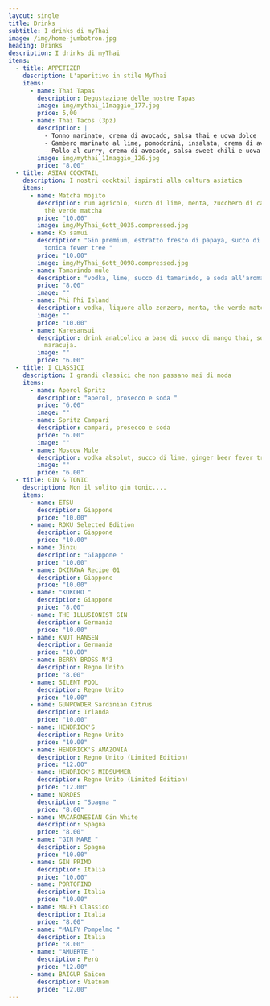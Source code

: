 ```yaml
---
layout: single
title: Drinks
subtitle: I drinks di myThai
image: /img/home-jumbotron.jpg
heading: Drinks
description: I drinks di myThai
items:
  - title: APPETIZER
    description: L'aperitivo in stile MyThai
    items:
      - name: Thai Tapas
        description: Degustazione delle nostre Tapas
        image: img/mythai_11maggio_177.jpg
        price: 5,00
      - name: Thai Tacos (3pz)
        description: |
          - Tonno marinato, crema di avocado, salsa thai e uova dolce
          - Gambero marinato al lime, pomodorini, insalata, crema di avocado 
          - Pollo al curry, crema di avocado, salsa sweet chili e uova dolce
        image: img/mythai_11maggio_126.jpg
        price: "8.00"
  - title: ASIAN COCKTAIL
    description: I nostri cocktail ispirati alla cultura asiatica
    items:
      - name: Matcha mojito
        description: rum agricolo, succo di lime, menta, zucchero di canna, polvere di
          thè verde matcha
        price: "10.00"
        image: img/MyThai_6ott_0035.compressed.jpg
      - name: Ko samui
        description: "Gin premium, estratto fresco di papaya, succo di lime, menta,
          tonica fever tree "
        price: "10.00"
        image: img/MyThai_6ott_0098.compressed.jpg
      - name: Tamarindo mule
        description: "vodka, lime, succo di tamarindo, e soda all'aroma di limone "
        price: "8.00"
        image: ""
      - name: Phi Phi Island
        description: vodka, liquore allo zenzero, menta, the verde matcha al gusto yuzu
        image: ""
        price: "10.00"
      - name: Karesansui
        description: drink analcolico a base di succo di mango thai, soda all'ananas e
          maracuja.
        image: ""
        price: "6.00"
  - title: I CLASSICI
    description: I grandi classici che non passano mai di moda
    items:
      - name: Aperol Spritz
        description: "aperol, prosecco e soda "
        price: "6.00"
        image: ""
      - name: Spritz Campari
        description: campari, prosecco e soda
        price: "6.00"
        image: ""
      - name: Moscow Mule
        description: vodka absolut, succo di lime, ginger beer fever tree
        image: ""
        price: "6.00"
  - title: GIN & TONIC
    description: Non il solito gin tonic....
    items:
      - name: ETSU
        description: Giappone
        price: "10.00"
      - name: ROKU Selected Edition
        description: Giappone
        price: "10.00"
      - name: Jinzu
        description: "Giappone "
        price: "10.00"
      - name: OKINAWA Recipe 01
        description: Giappone
        price: "10.00"
      - name: "KOKORO "
        description: Giappone
        price: "8.00"
      - name: THE ILLUSIONIST GIN
        description: Germania
        price: "10.00"
      - name: KNUT HANSEN
        description: Germania
        price: "10.00"
      - name: BERRY BROSS N°3
        description: Regno Unito
        price: "8.00"
      - name: SILENT POOL
        description: Regno Unito
        price: "10.00"
      - name: GUNPOWDER Sardinian Citrus
        description: Irlanda
        price: "10.00"
      - name: HENDRICK'S
        description: Regno Unito
        price: "10.00"
      - name: HENDRICK'S AMAZONIA
        description: Regno Unito (Limited Edition)
        price: "12.00"
      - name: HENDRICK'S MIDSUMMER
        description: Regno Unito (Limited Edition)
        price: "12.00"
      - name: NORDES
        description: "Spagna "
        price: "8.00"
      - name: MACARONESIAN Gin White
        description: Spagna
        price: "8.00"
      - name: "GIN MARE "
        description: Spagna
        price: "10.00"
      - name: GIN PRIMO
        description: Italia
        price: "10.00"
      - name: PORTOFINO
        description: Italia
        price: "10.00"
      - name: MALFY Classico
        description: Italia
        price: "8.00"
      - name: "MALFY Pompelmo "
        description: Italia
        price: "8.00"
      - name: "AMUERTE "
        description: Perù
        price: "12.00"
      - name: BAIGUR Saicon
        description: Vietnam
        price: "12.00"
---
```

